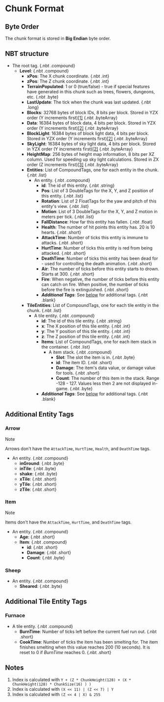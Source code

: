 # Chunk Format

## Byte Order

The chunk format is stored in **Big Endian** byte order.

## NBT structure

<div id="treeview">

* The root tag. {.nbt .compound}
    * **Level**: {.nbt .compound}
        * **xPos**: The X chunk coordinate. {.nbt .int}
        * **zPos**: The Z chunk coordinate. {.nbt .int}
        * **TerrainPopulated**: 1 or 0 (true/false) - true if special features have generated in this chunk such as trees, flowers, dungeons, etc. {.nbt .byte}
        * **LastUpdate**: The tick when the chunk was last updated. {.nbt .long}
        * **Blocks**: 32768 bytes of block IDs, 8 bits per block. Stored in YZX order (Y increments first)[\[1\]](#1) {.nbt .byteArray}
        * **Data**: 16384 bytes of block data, 4 bits per block. Stored in YZX order (Y increments first)[\[2\]](#2) {.nbt .byteArray}
        * **BlockLight**: 16384 bytes of block light data, 4 bits per block. Stored in YZX order (Y increments first)[\[2\]](#2) {.nbt .byteArray}
        * **SkyLight**: 16384 bytes of sky light data, 4 bits per block. Stored in YZX order (Y increments first)[\[2\]](#2) {.nbt .byteArray}
        * **HeightMap**: 256 bytes of height map information, 8 bits per XZ column. Used for speeding up sky light calculations. Stored in ZX order (Z increments first)[\[3\]](#3) {.nbt .byteArray}
        * **Entities**: List of CompoundTags, one for each entity in the chunk. {.nbt .list}
            * An entity. {.nbt .compound}
                * **id**: The id of this entity. {.nbt .string}
                * **Pos**: List of 3 DoubleTags for the X, Y, and Z position of this entity. {.nbt .list}
                * **Rotation**: List of 2 FloatTags for the yaw and pitch of this entity's view. {.nbt .list}
                * **Motion**: List of 3 DoubleTags for the X, Y, and Z motion in meters per tick. {.nbt .list}
                * **FallDistance**: How far this entity has fallen. {.nbt .float}
                * **Health**: The number of hit points this entity has. 20 is 10 hearts. {.nbt .short}
                * **AttackTime**: Number of ticks this entity is immune to attacks. {.nbt .short}
                * **HurtTime**: Number of ticks this entity is red from being attacked. {.nbt .short}
                * **DeathTime**: Number of ticks this entity has been dead for - used for controlling the death animation. {.nbt .short}
                * **Air**: The number of ticks before this entity starts to drown. Starts at 300. {.nbt .short}
                * **Fire**: When negative, the number of ticks before this entity can catch on fire. When positive, the number of ticks before the fire is extinguished. {.nbt .short}
                * ***Additional Tags***: See [below](#additional-entity-tags) for additional tags. {.nbt .blank}
        * **TileEntities**: List of CompoundTags, one for each tile entity in the chunk. {.nbt .list}
            * A tile entity. {.nbt .compound}
                * **id**: The id of this tile entity. {.nbt .string}
                * **x**: The X position of this tile entity. {.nbt .int}
                * **y**: The Y position of this tile entity. {.nbt .int}
                * **z**: The Z position of this tile entity. {.nbt .int}
                * **Items**: List of CompoundTags, one for each item stack in the container. {.nbt .list}
                    * A item stack. {.nbt .compound}
                        * **Slot**: The slot the item is in. {.nbt .byte}
                        * **id**: The item ID. {.nbt .short}
                        * **Damage**: The item's data value, or damage value for tools. {.nbt .short}
                        * **Count**: The number of this item in the stack. Range -128 - 127. Values less then 2 are not displayed in-game. {.nbt .byte}
                * ***Additional Tags***: See [below](#additional-tile-entity-tags) for additional tags. {.nbt .blank}

</div>

## Additional Entity Tags

### Arrow

> [!NOTE]
> Arrows don't have the `AttackTime`, `HurtTime`, `Health`, and `DeathTime` tags.

* An entity. {.nbt .compound}
    * **inGround**: {.nbt .byte}
    * **inTile**: {.nbt .byte}
    * **shake**: {.nbt .byte}
    * **xTile**: {.nbt .short}
    * **yTile**: {.nbt .short}
    * **zTile**: {.nbt .short}

### Item

> [!NOTE]
> Items don't have the `AttackTime`, `HurtTime`, and `DeathTime` tags.

* An entity. {.nbt .compound}
    * **Age**: {.nbt .short}
    * **Item**: {.nbt .compound}
        * **id**: {.nbt .short}
        * **Damage**: {.nbt .short}
        * **Count**: {.nbt .byte}

### Sheep

* An entity. {.nbt .compound}
    * **Sheared**: {.nbt .byte}

## Additional Tile Entity Tags

### Furnace

* A tile entity. {.nbt .compound}
    * **BurnTime**: Number of ticks left before the current fuel run out. {.nbt .short}
    * **CookTime**: Number of ticks the item has been smelting for. The item finishes smelting when this value reaches 200 (10 seconds). It is reset to 0 if *BurnTime* reaches 0. {.nbt .short}

## Notes

1. <a id="1"></a> Index is calculated with `Y + (Z * ChunkHeight(128) + (X * ChunkHeight(128) * ChunkSize(16) ) )`
2. <a id="2"></a> Index is calculated with `(X << 11) | (Z << 7) | Y`
3. <a id="3"></a> Index is calculated with `(Z << 4 | X) & 255`
